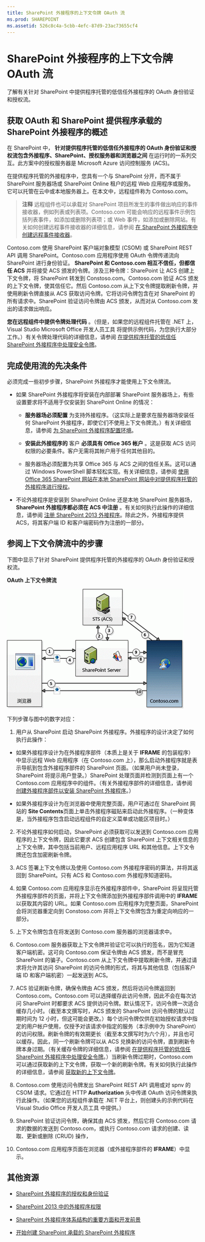 ```yaml
---
title: SharePoint 外接程序的上下文令牌 OAuth 流
ms.prod: SHAREPOINT
ms.assetid: 526c8c4a-5cbb-4efc-87d9-23ac73655cf4
---
```



# SharePoint 外接程序的上下文令牌 OAuth 流
了解有关针对 SharePoint 中提供程序托管的低信任外接程序的 OAuth 身份验证和授权流。
## 获取 OAuth 和 SharePoint 提供程序承载的 SharePoint 外接程序的概述
<a name="OAuth_Actors"> </a>

在 SharePoint 中， **针对提供程序托管的低信任外接程序的 OAuth 身份验证和授权流包含外接程序、SharePoint、授权服务器和浏览器之间** 在运行时的一系列交互。此方案中的授权服务器是 Microsoft Azure 访问控制服务 (ACS)。
  
    
    
在提供程序托管的外接程序中，您具有一个与 SharePoint 分开，而不属于 SharePoint 服务器场或 SharePoint Online 租户的远程 Web 应用程序或服务。它可以托管在云中或本地服务器上。在本文中，远程组件称为 Contoso.com。
  
    
    

> **注释**
> 远程组件也可以承载对 SharePoint 项目所发生的事件做出响应的事件接收器，例如列表或列表项。Contoso.com 可能会响应的远程事件示例包括列表事件，如添加或删除列表项；或 Web 事件，如添加或删除网站。有关如何创建远程事件接收器的详细信息，请参阅 [在 SharePoint 外接程序中创建远程事件接收器](create-a-remote-event-receiver-in-sharepoint-add-ins.md)。 
  
    
    

Contoso.com 使用 SharePoint 客户端对象模型 (CSOM) 或 SharePoint REST API 调用 SharePoint。Contoso.com 应用程序使用 OAuth 令牌传递流向 SharePoint 进行身份验证。 **SharePoint 和 Contoso.com 相互不信任，但都信任 ACS** 并将接受 ACS 颁发的令牌。涉及三种令牌：SharePoint 让 ACS 创建上下文令牌，将 SharePoint 转发到 Constoso.com。Contoso.com 验证 ACS 颁发的上下文令牌，使其信任它。然后 Contoso.com 从上下文令牌提取刷新令牌，并使用刷新令牌直接从 ACS 获取访问令牌。它将访问令牌包含在对 SharePoint 的所有请求中。SharePoint 验证访问令牌由 ACS 颁发，从而对从 Contoso.com 发出的请求做出响应。
  
    
    
 **您在远程组件中提供令牌处理代码** 。（但是，如果您的远程组件托管在 .NET 上，Visual Studio Microsoft Office 开发人员工具 将提供示例代码，为您执行大部分工作。）有关令牌处理代码的详细信息，请参阅 [在提供程序托管的低信任 SharePoint 外接程序中处理安全令牌](handle-security-tokens-in-provider-hosted-low-trust-sharepoint-add-ins.md)。
  
    
    

## 完成使用流的先决条件
<a name="Prerequisites"> </a>

必须完成一些初步步骤，SharePoint 外接程序才能使用上下文令牌流。 
  
    
    

- 如果 SharePoint 外接程序将安装在内部部署 SharePoint 服务器场上，有些设置要求将不适用于仅安装到 SharePoint Online 的情况：
    
  - **服务器场必须配置** 为支持外接程序。（这实际上是要求在服务器场安装任何 SharePoint 外接程序，即使它们不使用上下文令牌流。）有关详细信息，请参阅 [为 SharePoint 外接程序配置环境](http://technet.microsoft.com/zh-cn/library/fp161236%28v=office.15%29.aspx)。
    
  
  - **安装此外接程序的** 客户 **必须具有 Office 365 帐户** 。这是获取 ACS 访问权限的必要条件。客户无需将其帐户用于任何其他目的。
    
  
  - 服务器场必须配置为共享 Office 365 与 ACS 之间的信任关系。这可以通过 Windows PowerShell 脚本轻松实现。有关详细信息，请参阅 [使用 Office 365 SharePoint 网站在本地 SharePoint 网站中对提供程序托管的外接程序进行授权](use-an-office-365-sharepoint-site-to-authorize-provider-hosted-add-ins-on-an-on.md)。
    
  
- 不论外接程序是安装到 SharePoint Online 还是本地 SharePoint 服务器场， **SharePoint 外接程序都必须在 ACS 中注册** 。有关如何执行此操作的详细信息，请参阅 [注册 SharePoint 2013 外接程序](register-sharepoint-add-ins-2013.md)。除此之外，外接程序提供 ACS，将其客户端 ID 和客户端密码作为注册的一部分。
    
  

## 参阅上下文令牌流中的步骤
<a name="OAuth_ProcessFlowSteps"> </a>

下图中显示了针对 SharePoint 提供程序托管的外接程序的 OAuth 身份验证和授权流。
  
    
    

**OAuth 上下文令牌流**

  
    
    

  
    
    
![OAuth 身份验证流程](images/833fcdcc-1755-438b-9ada-dce9646564c0.gif)
  
    
    
下列步骤与图中的数字对应：
  
    
    

  
    
    

1. 用户从 SharePoint 启动 SharePoint 外接程序。外接程序的设计决定了如何执行此操作：
    
  - 如果外接程序设计为在外接程序部件（本质上是关于 **IFRAME** 的包装程序）中显示远程 Web 应用程序（在 Contoso.com 上），那么启动外接程序就是表示导航到包含外接程序部件的 SharePoint 页面。（如果用户尚未登录，SharePoint 将提示用户登录。）SharePoint 处理页面并检测到页面上有一个 Contoso.com 应用程序中的组件。（有关外接程序部件的详细信息，请参阅 [创建外接程序部件以安装 SharePoint 外接程序](create-add-in-parts-to-install-with-your-sharepoint-add-in.md)。）
    
  
  - 如果外接程序设计为在浏览器中使用完整页面，用户可通过在 SharePoint 网站的 **Site Contents**页面上单击外接程序磁贴来启动此外接程序。（一种变体是，当外接程序包含启动远程组件的自定义菜单或功能区项目时。）
    
  
2. 不论外接程序如何启动，SharePoint 必须获取可以发送到 Contoso.com 应用程序的上下文令牌，因此它要求 ACS 创建包含 SharePoint 上下文相关信息的上下文令牌，其中包括当前用户、远程应用程序 URL 和其他信息。上下文令牌还包含加密刷新令牌。
    
  
3. ACS 签署上下文令牌以及使用 Contoso.com 外接程序密码的算法，并将其返回到 SharePoint。只有 ACS 和 Contoso.com 外接程序知道密码。
    
  
4. 如果 Contoso.com 应用程序显示在外接程序部件中，SharePoint 将呈现托管外接程序部件的页面，并将上下文令牌添加到外接程序部件调用中的 **IFRAME** 以获取其内容的 URL。如果 Contoso.com 应用程序为完整页面，SharePoint 会将浏览器重定向到 Constoso.com 并将上下文令牌包含为重定向响应的一部分。
    
  
5. 上下文令牌包含在将发送到 Contoso.com 服务器的浏览器请求中。
    
  
6. Contoso.com 服务器获取上下文令牌并验证它可以执行的签名，因为它知道客户端机密。这可向 Contoso.com 保证令牌由 ACS 颁发，而不是冒充 SharePoint 的骗子。Contoso.com 从上下文令牌中提取刷新令牌，并通过请求将允许其访问 SharePoint 的访问令牌的形式，将其与其他信息（包括客户端 ID 和客户端机密）一起发送到 ACS。
    
  
7. ACS 验证刷新令牌，确保令牌由 ACS 颁发，然后将访问令牌返回到 Contoso.com。Contoso.com 可以选择缓存此访问令牌，因此不会在每次访问 SharePoint 时都要求 ACS 提供访问令牌。默认情况下，访问令牌一次适合缓存几小时。（截至本文撰写时，ACS 颁发的 SharePoint 访问令牌的默认过期时间为 12 小时，但这可能会更改。）每个访问令牌仅供在初始授权请求中指定的用户帐户使用，仅授予对该请求中指定的服务（本示例中为 SharePoint）的访问权限。刷新令牌的有效期更长（截至本文撰写时为六个月），并且也可以缓存。因此，同一个刷新令牌可以从 ACS 兑换新的访问令牌，直到刷新令牌本身过期。（有关缓存令牌的详细信息，请参阅 [在提供程序托管的低信任 SharePoint 外接程序中处理安全令牌](handle-security-tokens-in-provider-hosted-low-trust-sharepoint-add-ins.md)。）当刷新令牌过期时，Contoso.com 可以通过获取新的上下文令牌，获取一个新的刷新令牌。有关如何执行此操作的详细信息，请参阅 [获取新的上下文令牌](handle-security-tokens-in-provider-hosted-low-trust-sharepoint-add-ins.md#GetNewContextToken)。
    
  
8. Contoso.com 使用访问令牌发出 SharePoint REST API 调用或对 spnv 的 CSOM 请求。它通过在 HTTP **Authorization** 头中传递 OAuth 访问令牌来执行此操作。（如果您的远程组件承载在 .NET 平台上，则创建头的示例代码在 Visual Studio Office 开发人员工具 中提供。）
    
  
9. SharePoint 验证访问令牌，确保其由 ACS 颁发，然后它将 Contoso.com 请求的数据的发送到 Contoso.com，或执行 Contoso.com 请求的创建、读取、更新或删除 (CRUD) 操作，
    
  
10. Contoso.com 应用程序页面在浏览器（或外接程序部件的 **IFRAME**）中显示。
    
  

## 其他资源
<a name="Filename_AdditionalResources"> </a>


-  [SharePoint 外接程序的授权和身份验证](authorization-and-authentication-of-sharepoint-add-ins.md)
    
  
-  [SharePoint 2013 中的外接程序权限](add-in-permissions-in-sharepoint-2013.md)
    
  
-  [SharePoint 外接程序体系结构的重要方面和开发前景](important-aspects-of-the-sharepoint-add-in-architecture-and-development-landscap.md)
    
  
-  [开始创建 SharePoint 承载的 SharePoint 外接程序](get-started-creating-sharepoint-hosted-sharepoint-add-ins.md)
    
  

